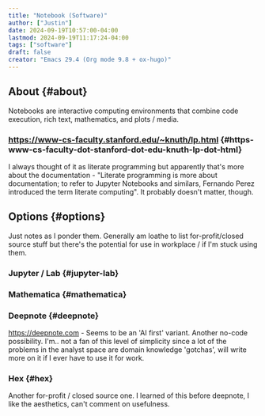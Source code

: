 ```yaml
---
title: "Notebook (Software)"
author: ["Justin"]
date: 2024-09-19T10:57:00-04:00
lastmod: 2024-09-19T11:17:24-04:00
tags: ["software"]
draft: false
creator: "Emacs 29.4 (Org mode 9.8 + ox-hugo)"
---
```


<div class="outline-1 jvc">

## About {#about}

Notebooks are interactive computing environments that combine code execution,
rich text, mathematics, and plots / media.

<div class="outline-2 jvc">

### <https://www-cs-faculty.stanford.edu/~knuth/lp.html> {#https-www-cs-faculty-dot-stanford-dot-edu-knuth-lp-dot-html}

I always thought of it as literate programming but apparently that's more about
the documentation - "Literate programming is more about documentation; to refer
to Jupyter Notebooks and similars, Fernando Perez introduced the term literate
computing". It probably doesn't matter, though.

</div>

</div>

<div class="outline-1 jvc">

## Options {#options}

Just notes as I ponder them. Generally am loathe to list for-profit/closed
source stuff but there's the potential for use in workplace / if I'm stuck using them.

<div class="outline-2 jvc">

### Jupyter / Lab {#jupyter-lab}

</div>

<div class="outline-2 jvc">

### Mathematica {#mathematica}

</div>

<div class="outline-2 jvc">

### Deepnote {#deepnote}

<https://deepnote.com> - Seems to be an 'AI first' variant. Another no-code
possibility. I'm.. not a fan of this level of simplicity since a lot of the
problems in the analyst space are domain knowledge 'gotchas', will write more on
it if I ever have to use it for work.

</div>

<div class="outline-2 jvc">

### Hex {#hex}

Another for-profit / closed source one. I learned of this before deepnote, I
like the aesthetics, can't comment on usefulness.

</div>

</div>
